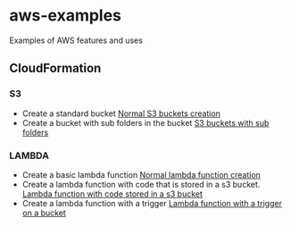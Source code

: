 # aws-examples
Examples of AWS features and uses


## CloudFormation

### S3
- Create a standard bucket  [Normal S3 buckets creation](https://github.com/Roche-Olivier/aws-examples/tree/main/CloudFormation/S3/s3_bucket)
- Create a bucket with sub folders in the bucket [S3 buckets with sub folders](https://github.com/Roche-Olivier/aws-examples/tree/main/CloudFormation/S3/s3_buckets_with_sub_folders)

### LAMBDA
- Create a basic lambda function [Normal lambda function creation](https://github.com/Roche-Olivier/aws-examples/tree/main/CloudFormation/S3/s3_bucket)
- Create a lambda function with code that is stored in a s3 bucket. [Lambda function with code stored in a s3 bucket](https://github.com/Roche-Olivier/aws-examples/tree/main/CloudFormation/Lambda/Lambda_with_role_and_code)
- Create a lambda function with a trigger [Lambda function with a trigger on a bucket](https://github.com/Roche-Olivier/aws-examples/tree/main/CloudFormation/Lambda/Lambda_with_a_trigger)

